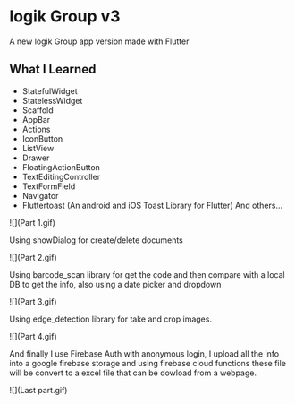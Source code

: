 # logik Group v3

A new logik Group app version made with Flutter

## What I Learned

- StatefulWidget
- StatelessWidget
- Scaffold
- AppBar
- Actions
- IconButton
- ListView
- Drawer
- FloatingActionButton 
- TextEditingController
- TextFormField
- Navigator
- Fluttertoast  (An android and iOS Toast Library for Flutter)
And others...

![](Part 1.gif)

Using showDialog for create/delete documents

![](Part 2.gif)

Using barcode_scan library for get the code and then compare with a local DB to get the info, also using a date picker and dropdown

![](Part 3.gif)

Using edge_detection library for take and crop  images.

![](Part 4.gif)

And finally I use Firebase Auth with anonymous login, I upload all the info into a google firebase storage and using firebase cloud functions these file will be convert to a excel file that can be dowload from a webpage.  

![](Last part.gif)
